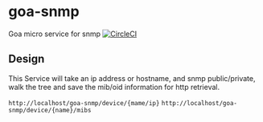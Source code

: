 # goa-snmp

Goa micro service for snmp
[![CircleCI](https://circleci.com/gh/rshade/goasnmp.svg?style=svg)](https://circleci.com/gh/rshade/goasnmp)

## Design

This Service will take an ip address or hostname, and snmp public/private, walk the tree and save
the mib/oid information for http retrieval.

`http://localhost/goa-snmp/device/{mame/ip}`
`http://localhost/goa-snmp/device/{name}/mibs`